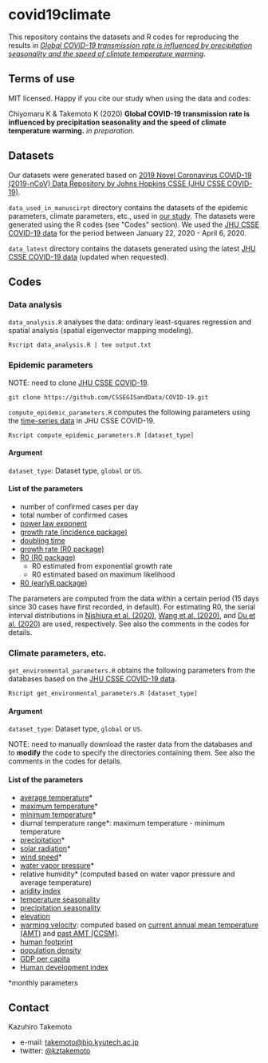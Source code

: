 # covid19climate
This repository contains the datasets and R codes for reproducing the results in [*Global COVID-19 transmission rate is influenced by precipitation seasonality and the speed of climate temperature warming*](https://www.medrxiv.org).

## Terms of use
MIT licensed.
Happy if you cite our study when using the data and codes:

Chiyomaru K & Takemoto K (2020) **Global COVID-19 transmission rate is influenced by precipitation seasonality and the speed of climate temperature warming.** *in preparation*.


## Datasets
Our datasets were generated based on [2019 Novel Coronavirus COVID-19 (2019-nCoV) Data Repository by Johns Hopkins CSSE (JHU CSSE COVID-19)](https://github.com/CSSEGISandData/COVID-19).

``data_used_in_manuscirpt`` directory contains the datasets of the epidemic parameters, climate parameters, etc., used in [our study](https://www.medrxiv.org).
The datasets were generated using the R codes (see "Codes" section).
We used the [JHU CSSE COVID-19 data](https://github.com/CSSEGISandData/COVID-19) for the period between January 22, 2020 - April 6, 2020.

``data_latest`` directory contains the datasets generated using the latest [JHU CSSE COVID-19 data](https://github.com/CSSEGISandData/COVID-19) (updated when requested).


## Codes

### Data analysis
``data_analysis.R`` analyses the data: ordinary least-squares regression and spatial analysis (spatial eigenvector mapping modeling).

```
Rscript data_analysis.R | tee output.txt
```

### Epidemic parameters
NOTE: need to clone [JHU CSSE COVID-19](https://github.com/CSSEGISandData/COVID-19).
```
git clone https://github.com/CSSEGISandData/COVID-19.git
```

``compute_epidemic_parameters.R`` computes the following parameters using the [time-series data](https://github.com/CSSEGISandData/COVID-19/tree/master/csse_covid_19_data/csse_covid_19_time_series) in JHU CSSE COVID-19.

```
Rscript compute_epidemic_parameters.R [dataset_type]
```
#### Argument
``dataset_type``: Dataset type, ``global`` or ``US``. 

#### List of the parameters
* number of confirmed cases per day
* total number of confirmed cases
* [power law exponent](https://www.medrxiv.org/content/10.1101/2020.03.31.20048827v1)
* [growth rate (incidence package)](https://www.repidemicsconsortium.org/incidence/)
* [doubling time](https://www.repidemicsconsortium.org/incidence/)
* [growth rate (R0 package)](https://bmcmedinformdecismak.biomedcentral.com/articles/10.1186/1472-6947-12-147)
* [R0 (R0 package)](https://bmcmedinformdecismak.biomedcentral.com/articles/10.1186/1472-6947-12-147)
  * R0 estimated from exponential growth rate
  * R0 estimated based on maximum likelihood
* [R0 (earlyR package)](https://www.repidemicsconsortium.org/earlyR/)

The parameters are computed from the data within a certain period (15 days since 30 cases have first recorded, in default).
For estimating R0, the serial interval distributions in [Nishiura et al. (2020)](https://www.ijidonline.com/article/S1201-9712(20)30119-3/fulltext), [Wang et al. (2020)](https://papers.ssrn.com/sol3/papers.cfm?abstract_id=3551767), and [Du et al. (2020)](https://wwwnc.cdc.gov/eid/article/26/6/20-0357_article) are used, respectively.
See also the comments in the codes for details.

### Climate parameters, etc.

``get_environmental_parameters.R`` obtains the following parameters from the databases based on the [JHU CSSE COVID-19 data](https://github.com/CSSEGISandData/COVID-19/tree/master/csse_covid_19_data).

```
Rscript get_environmental_parameters.R [dataset_type]
```
#### Argument
``dataset_type``: Dataset type, ``global`` or ``US``.

NOTE: need to manually download the raster data from the databases and to **modify** the code to specify the directories containing them.
See also the comments in the codes for details.

#### List of the parameters

* [average temperature](https://worldclim.org/data/worldclim21.html)*
* [maximum temperature](https://worldclim.org/data/worldclim21.html)*
* [minimum temperature](https://worldclim.org/data/worldclim21.html)*
* diurnal temperature range*: maximum temperature - minimum temperature
* [precipitation](https://worldclim.org/data/worldclim21.html)*
* [solar radiation](https://worldclim.org/data/worldclim21.html)*
* [wind speed](https://worldclim.org/data/worldclim21.html)*
* [water vapor pressure](https://worldclim.org/data/worldclim21.html)*
* relative humidity* (computed based on water vapor pressure and average temperature)
* [aridity index](https://figshare.com/articles/Global_Aridity_Index_and_Potential_Evapotranspiration_ET0_Climate_Database_v2/7504448/3)
* [temperature seasonality](https://worldclim.org/data/worldclim21.html)
* [precipitation seasonality](https://worldclim.org/data/worldclim21.html)
* [elevation](https://worldclim.org/data/worldclim21.html)
* [warming velocity](https://science.sciencemag.org/content/334/6056/660): computed based on [current annual mean temperature (AMT)](https://worldclim.org/data/worldclim21.html) and [past AMT (CCSM)](http://www.worldclim.com/past).
* [human footprint](https://sedac.ciesin.columbia.edu/data/set/wildareas-v2-human-footprint-geographic)
* [population density](https://sedac.ciesin.columbia.edu/data/set/gpw-v4-population-density-rev11)
* [GDP per capita](https://datadryad.org/stash/dataset/doi:10.5061/dryad.dk1j0)
* [Human development index](https://datadryad.org/stash/dataset/doi:10.5061/dryad.dk1j0)

*monthly parameters


## Contact
Kazuhiro Takemoto
 * e-mail: takemoto@bio.kyutech.ac.jp
 * twitter: [@kztakemoto](https://twitter.com/kztakemoto)